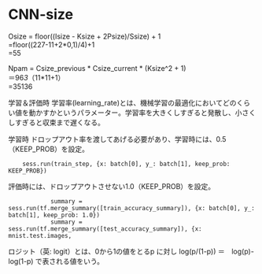 # CNN-size

Osize 	= floor((Isize - Ksize + 2Psize)/Ssize) + 1				
	=floor((227-11+2*0,1)/4)+1				
	=55				
					
Npam = Csize_previous * Csize_current * (Ksize^2 + 1)					
	＝96*3*（11*11+1）				
	=35136				
		
		
		
学習＆評価時
学習率(learning_rate)とは、機械学習の最適化においてどのくらい値を動かすかというパラメーター。学習率を大きくしすぎると発散し、小さくしすぎると収束まで遅くなる。


学習時
ドロップアウト率を渡してあげる必要があり、学習時には、0.5（KEEP_PROB）を設定。

		sess.run(train_step, {x: batch[0], y_: batch[1], keep_prob: KEEP_PROB})

評価時には、ドロップアウトさせない1.0（KEEP_PROB）を設定。

                summary = sess.run(tf.merge_summary([train_accuracy_summary]), {x: batch[0], y_: batch[1], keep_prob: 1.0})
                summary = sess.run(tf.merge_summary([test_accuracy_summary]), {x: mnist.test.images, 

ロジット（英: logit）とは、0から1の値をとるp に対し
log(p/(1-p))  ＝　log(p)-log(1-p) で表される値をいう。
